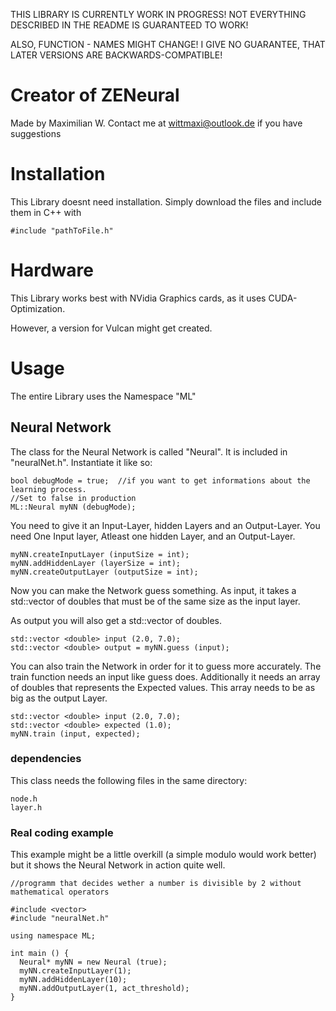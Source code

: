 THIS LIBRARY IS CURRENTLY WORK IN PROGRESS! 
NOT EVERYTHING DESCRIBED IN THE README IS GUARANTEED TO WORK!

ALSO, FUNCTION - NAMES MIGHT CHANGE! 
I GIVE NO GUARANTEE, THAT LATER VERSIONS ARE BACKWARDS-COMPATIBLE!

# Creator of ZENeural
Made by Maximilian W. 
Contact me at wittmaxi@outlook.de if you have suggestions

# Installation
This Library doesnt need installation. Simply download the files and include them in C++ with 
```
#include "pathToFile.h"
```

# Hardware 
This Library works best with NVidia Graphics cards, as it uses CUDA-Optimization.

However, a version for Vulcan might get created.

# Usage 
The entire Library uses the Namespace "ML"

## Neural Network

The class for the Neural Network is called "Neural". It is included in "neuralNet.h".
Instantiate it like so:

``` 
bool debugMode = true;  //if you want to get informations about the learning process. 
//Set to false in production
ML::Neural myNN (debugMode);
```

You need to give it an Input-Layer, hidden Layers and an Output-Layer. 
You need One Input layer, Atleast one hidden Layer, and an Output-Layer.

```
myNN.createInputLayer (inputSize = int);
myNN.addHiddenLayer (layerSize = int);
myNN.createOutputLayer (outputSize = int);
```

Now you can make the Network guess something. As input, it takes a std::vector of doubles that must be of the same size as the input layer.

As output you will also get a std::vector of doubles. 

```
std::vector <double> input (2.0, 7.0);
std::vector <double> output = myNN.guess (input);
```

You can also train the Network in order for it to guess more accurately.
The train function needs an input like guess does. Additionally it needs an array of doubles that represents the Expected values. This array needs to be as big as the output Layer.

```
std::vector <double> input (2.0, 7.0);
std::vector <double> expected (1.0);
myNN.train (input, expected);
```

### dependencies
This class needs the following files in the same directory:
```
node.h
layer.h
```

### Real coding example

This example might be a little overkill (a simple modulo would work better) but it shows the Neural 
Network in action quite well.

```
//programm that decides wether a number is divisible by 2 without mathematical operators

#include <vector>
#include "neuralNet.h"

using namespace ML;

int main () {
  Neural* myNN = new Neural (true);
  myNN.createInputLayer(1); 
  myNN.addHiddenLayer(10);
  myNN.addOutputLayer(1, act_threshold);
}


```
